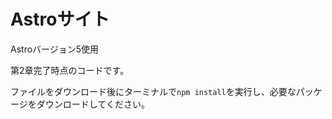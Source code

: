 # Astroサイト

Astroバージョン5使用

第2章完了時点のコードです。

ファイルをダウンロード後にターミナルで`npm install`を実行し、必要なパッケージをダウンロードしてください。